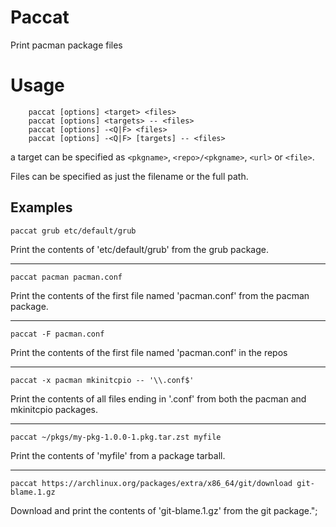 # Paccat

Print pacman package files

# Usage

```
    paccat [options] <target> <files>
    paccat [options] <targets> -- <files>
    paccat [options] -<Q|F> <files>
    paccat [options] -<Q|F> [targets] -- <files>

```

a target can be specified as `<pkgname>`, `<repo>/<pkgname>`, `<url>` or `<file>`.

Files can be specified as just the filename or the full path.

## Examples

`paccat grub etc/default/grub`

Print the contents of 'etc/default/grub' from the grub package.

---

`paccat pacman pacman.conf`

Print the contents of the first file named 'pacman.conf' from the pacman package.

---

`paccat -F pacman.conf`

Print the contents of the first file named 'pacman.conf' in the repos

---

`paccat -x pacman mkinitcpio -- '\\.conf$'`

Print the contents of all files ending in '.conf' from both the pacman and mkinitcpio packages.

---

`paccat ~/pkgs/my-pkg-1.0.0-1.pkg.tar.zst myfile`

Print the contents of 'myfile' from a package tarball.

---

`paccat https://archlinux.org/packages/extra/x86_64/git/download git-blame.1.gz`

Download and print the contents of 'git-blame.1.gz' from the git package.";
